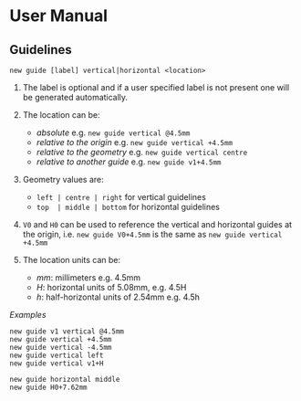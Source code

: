 # User Manual

## Guidelines

`new guide [label] vertical|horizontal <location>`

1. The label is optional and if a user specified label is not present one will be generated automatically.

2. The location can be:
   - _absolute_ e.g. `new guide vertical @4.5mm`
   - _relative to the origin_ e.g. `new guide vertical +4.5mm`
   - _relative to the geometry_ e.g. `new guide vertical centre`
   - _relative to another guide_ e.g. `new guide v1+4.5mm`

3. Geometry values are:
   - `left | centre | right` for vertical guidelines
   - `top  | middle | bottom` for horizontal guidelines

4. `V0` and `H0` can be used to reference the vertical and horizontal guides at the origin, i.e.
   `new guide V0+4.5mm` is the same as `new guide vertical +4.5mm`

5. The location units can be:
   - _mm_: millimeters e.g. 4.5mm
   - _H_: horizontal units of 5.08mm, e.g. 4.5H
   - _h_: half-horizontal units of 2.54mm e.g. 4.5h

_Examples_

```
new guide v1 vertical @4.5mm
new guide vertical +4.5mm
new guide vertical -4.5mm
new guide vertical left
new guide vertical v1+H

new guide horizontal middle
new guide H0+7.62mm
```   